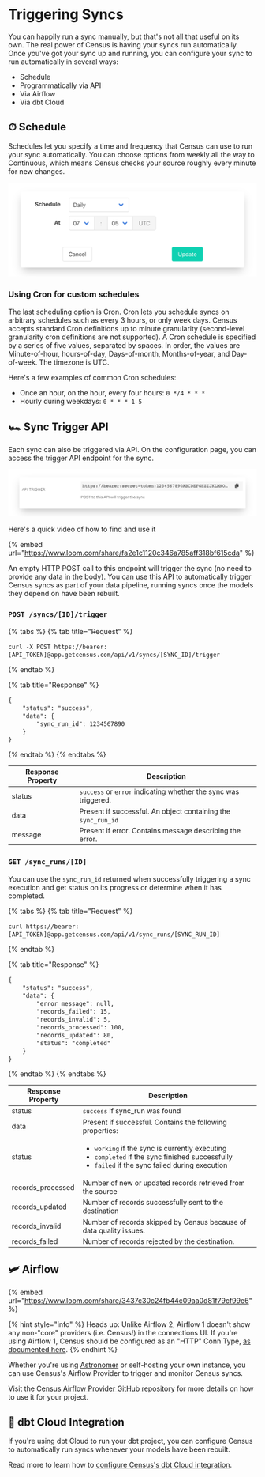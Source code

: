 # Triggering Syncs

You can happily run a sync manually, but that's not all that useful on its own. The real power of Census is having your syncs run automatically. Once you've got your sync up and running, you can configure your sync to run automatically in several ways:

* Schedule
* Programmatically via API
* Via Airflow
* Via dbt Cloud

## ⏱ Schedule

Schedules let you specify a time and frequency that Census can use to run your sync automatically. You can choose options from weekly all the way to Continuous, which means Census checks your source roughly every minute for new changes.

![](../.gitbook/assets/screely-1621265385900.png)

### Using Cron for custom schedules

The last scheduling option is Cron. Cron lets you schedule syncs on arbitrary schedules such as every 3 hours, or only week days. Census accepts standard Cron definitions up to minute granularity (second-level granularity cron definitions are not supported). A Cron schedule is specified by a series of five values, separated by spaces. In order, the values are Minute-of-hour, hours-of-day, Days-of-month, Months-of-year, and Day-of-week. The timezone is UTC.

Here's a few examples of common Cron schedules:

* Once an hour, on the hour, every four hours: `0 */4 * * *`
* Hourly during weekdays: `0 * * * 1-5`

## **🏎 Sync Trigger API**

Each sync can also be triggered via API. On the configuration page, you can access the trigger API endpoint for the sync.

![](../.gitbook/assets/screely-1621265332761.png)

Here's a quick video of how to find and use it

{% embed url="https://www.loom.com/share/fa2e1c1120c346a785aff318bf615cda" %}

An empty HTTP POST call to this endpoint will trigger the sync (no need to provide any data in the body). You can use this API to automatically trigger Census syncs as part of your data pipeline, running syncs once the models they depend on have been rebuilt.

### `POST /syncs/[ID]/trigger`

{% tabs %}
{% tab title="Request" %}
```
curl -X POST https://bearer:[API_TOKEN]@app.getcensus.com/api/v1/syncs/[SYNC_ID]/trigger
```
{% endtab %}

{% tab title="Response" %}
```
{
    "status": "success",
    "data": {
        "sync_run_id": 1234567890
    }
}
```
{% endtab %}
{% endtabs %}

| Response Property | Description                                                     |
| ----------------- | --------------------------------------------------------------- |
| status            | `success` or `error` indicating whether the sync was triggered. |
| data              | Present if successful. An object containing the `sync_run_id`   |
| message           | Present if error. Contains message describing the error.        |

### `GET /sync_runs/[ID]`

You can use the `sync_run_id` returned when successfully triggering a sync execution and get status on its progress or determine when it has completed.

{% tabs %}
{% tab title="Request" %}
```
curl https://bearer:[API_TOKEN]@app.getcensus.com/api/v1/sync_runs/[SYNC_RUN_ID]
```
{% endtab %}

{% tab title="Response" %}
```
{
    "status": "success",
    "data": {
        "error_message": null,
        "records_failed": 15,
        "records_invalid": 5,
        "records_processed": 100,
        "records_updated": 80,
        "status": "completed"
    }
}
```
{% endtab %}
{% endtabs %}

| Response Property  | Description                                                                                                                                                                                                |
| ------------------ | ---------------------------------------------------------------------------------------------------------------------------------------------------------------------------------------------------------- |
| status             | `success` if sync\_run was found                                                                                                                                                                           |
| data               | Present if successful. Contains the following properties:                                                                                                                                                  |
| status             | <ul><li><code>working</code> if the sync is currently executing</li><li><code>completed</code> if the sync finished successfully</li><li><code>failed</code> if the sync failed during execution</li></ul> |
| records\_processed | Number of new or updated records retrieved from the source                                                                                                                                                 |
| records\_updated   | Number of records successfully sent to the destination                                                                                                                                                     |
| records\_invalid   | Number of records skipped by Census because of data quality issues.                                                                                                                                        |
| records\_failed    | Number of records rejected by the destination.                                                                                                                                                             |

## 🛩 Airflow

{% embed url="https://www.loom.com/share/3437c30c24fb44c09aa0d81f79cf99e6" %}

{% hint style="info" %}
Heads up: Unlike Airflow 2, Airflow 1 doesn't show any non-"core" providers (i.e. Census!) in the connections UI. If you're using Airflow 1, Census should be configured as an "HTTP" Conn Type, [as documented here](https://github.com/sutrolabs/airflow-provider-census#configuration-in-airflow-110).
{% endhint %}

Whether you're using [Astronomer](https://astronomer.io) or self-hosting your own instance, you can use Census's Airflow Provider to trigger and monitor Census syncs.

Visit the [Census Airflow Provider GitHub repository](https://github.com/sutrolabs/airflow-provider-census) for more details on how to use it for your project.

## 🔌 dbt Cloud Integration

If you're using dbt Cloud to run your dbt project, you can configure Census to automatically run syncs whenever your models have been rebuilt.

Read more to learn how to [configure Census's dbt Cloud integration](native-dbt-integration.md#setting-it-up).
